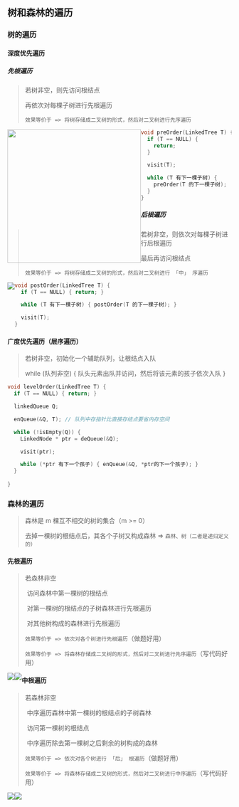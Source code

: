 ## 树和森林的遍历

### 树的遍历

#### 深度优先遍历

##### 先根遍历

> 若树非空，则先访问根结点
>
> 再依次对每棵子树进行先根遍历
>
> `效果等价于 => 将树存储成二叉树的形式，然后对二叉树进行先序遍历`

<img src='https://gitee.com/pj-l/imgs-1/raw/master/screenShot/image-20211111112333115.png' style='float: left; height: 300px;'></img>

```c
void preOrder(LinkedTree T) {
  if (T == NULL) {
    return;
  }

  visit(T);

  while (T 有下一棵子树) {
    preOrder(T 的下一棵子树);
  }
}
```

##### 后根遍历

> 若树非空，则依次对每棵子树进行后根遍历
>
> 最后再访问根结点
>
> `效果等价于 => 将树存储成二叉树的形式，然后对二叉树进行 「中」 序遍历`

<img src='https://gitee.com/pj-l/imgs-1/raw/master/screenShot/image-20211111113858396.png' style='float: left;'></img>

```c
void postOrder(LinkedTree T) {
  if (T == NULL) { return; }

  while (T 有下一棵子树) { postOrder(T 的下一棵子树); }

  visit(T);
}
```

#### 广度优先遍历（层序遍历）

> 若树非空，初始化一个辅助队列，让根结点入队
>
> while (队列非空) { 队头元素出队并访问，然后将该元素的孩子依次入队 }

```c
void levelOrder(LinkedTree T) {
  if (T == NULL) { return; }

  linkedQueue Q;

  enQueue(&Q, T); // 队列中存指针比直接存结点要省内存空间

  while (!isEmpty(Q)) {
    LinkedNode * ptr = deQueue(&Q);

    visit(ptr);

    while (*ptr 有下一个孩子) { enQueue(&Q, *ptr的下一个孩子); }
  }
  
}
```

### 森林的遍历

> 森林是 m 棵互不相交的树的集合（m >= 0）
>
> 去掉一棵树的根结点后，其各个子树又构成森林 => `森林、树（二者是递归定义的）`

#### 先根遍历

> 若森林非空
>
> ​	访问森林中第一棵树的根结点
>
> ​	对第一棵树的根结点的子树森林进行先根遍历
>
> ​	对其他树构成的森林进行先根遍历
>
> `效果等价于 => 依次对各个树进行先根遍历`（做题好用）
>
> `效果等价于 => 将森林存储成二叉树的形式，然后对二叉树进行先序遍历`（写代码好用）

<img src='https://gitee.com/pj-l/imgs-1/raw/master/screenShot/image-20211111124114961.png' style='float: left;'></img>

<img src='https://gitee.com/pj-l/imgs-1/raw/master/screenShot/image-20211111124453018.png' style='float: left;'></img>

#### 中根遍历

> 若森林非空
>
> ​	中序遍历森林中第一棵树的根结点的子树森林
>
> ​	访问第一棵树的根结点
>
> ​	中序遍历除去第一棵树之后剩余的树构成的森林
>
> `效果等价于 => 依次对各个树进行 「后」 根遍历`（做题好用）
>
> `效果等价于 => 将森林存储成二叉树的形式，然后对二叉树进行中序遍历`（写代码好用）

<img src='https://gitee.com/pj-l/imgs-1/raw/master/screenShot/image-20211111125050243.png' style='float: left;'></img>

<img src='https://gitee.com/pj-l/imgs-1/raw/master/screenShot/image-20211111125211006.png' style='float: left;'></img>
